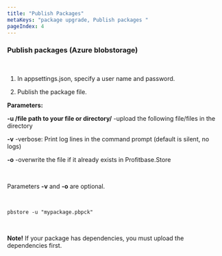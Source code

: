 ```yaml
---
title: "Publish Packages"
metaKeys: "package upgrade, Publish packages "
pageIndex: 4
---
```


### Publish packages (Azure blobstorage)


<br/>

1. In appsettings.json, specify a user name and password.


2. Publish the package file.

**Parameters:**

**-u /file path to your file or directory/** -upload the following file/files in  the directory

**-v** -verbose: Print log lines in the command prompt (default is silent, no logs)

**-o** -overwrite the file if it already exists in Profitbase.Store

<br/>

Parameters **-v** and **-o** are optional.

<br/>

```
pbstore -u "mypackage.pbpck"
```

<br/>

**Note!** If your package has dependencies, you must upload the dependencies first.
<br/>

